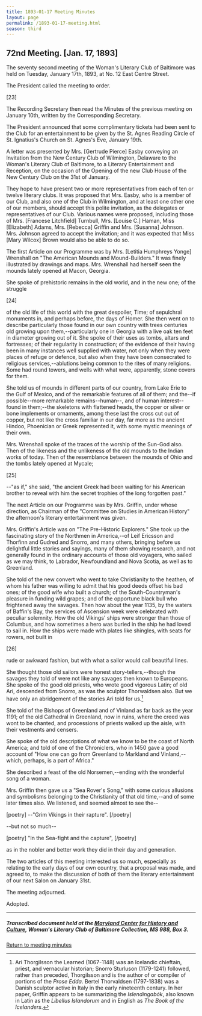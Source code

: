 ```yaml
---
title: 1893-01-17 Meeting Minutes
layout: page
permalink: /1893-01-17-meeting.html
season: third
---
```


<style>
    #maincontent{
        font-size:1.4em;
    }
</style>
## 72nd Meeting. [Jan. 17, 1893]

The seventy second meeting of the Woman's Literary Club of Baltimore was held on Tuesday, January 17th, 1893, at No. 12 East Centre Street.

The President called the meeting to order.

[23]

The Recording Secretary then read the Minutes of the previous meeting on January 10th, written by the Corresponding Secretary.

The President announced that some complimentary tickets had been sent to the Club for an entertainment to be given by the St. Agnes Reading Circle of St. Ignatius's Church on St. Agnes's Eve, January 19th.

A letter was presented by Mrs. [Gertrude Pierce] Easby conveying an Invitation from the New Century Club of Wilmington, Delaware to the Woman's Literary Club of Baltimore, to a Literary Entertainment and Reception, on the occasion of the Opening of the new Club House of the New Century Club on the 31st of January.

They hope to have present two or more representatives from each of ten or twelve literary clubs. It was proposed that Mrs. Easby, who is a member of our Club, and also one of the Club in Wilmington, and at least one other one of our members, should accept this polite invitation, as the delegates or representatives of our Club. Various names were proposed, including those of Mrs. [Francese Litchfield] Turnbull, Mrs. [Louise C.] Haman, Miss [Elizabeth] Adams, Mrs. [Rebecca] Griffin and Mrs. [Susanna] Johnson. Mrs. Johnson agreed to accept the invitation; and it was expected that Miss [Mary Wilcox] Brown would also be able to do so.

The first Article on our Programme was by Mrs. [Letitia Humphreys Yonge] Wrenshall on "The American Mounds and Mound-Builders." It was finely illustrated by drawings and maps. Mrs. Wrenshall had herself seen the mounds lately opened at Macon, Georgia.

She spoke of prehistoric remains in the old world, and in  the new one; of the struggle

[24]

of the old life of this world with the great despoiler, Time; of sepulchral monuments in, and perhaps before, the days of Homer. She then went on to describe particularly those found in our own country with trees centuries old growing upon them,--particularly one in Georgia with a live oak ten feet in diameter growing out of it. She spoke of their uses as tombs, altars and fortresses; of their regularity in construction; of the evidence of their having been in many instances well supplied with water, not only when they were places of refuge or defence, but also when they have been consecrated to religious services,--ablutions being common to the rites of many religions. Some had round towers, and wells with what were, apparently, stone covers for them.

She told us of mounds in different parts of our country, from Lake Erie to the Gulf of Mexico, and of the remarkable features of all of them; and the--if possible--more remarkable remains--human--, and of human interest--found in them;--the skeletons with flattened heads, the copper or silver or bone implements or ornaments, among these last the cross cut out of copper, but not like the cross familiar in our day, far more as the ancient Hindoo, Phoenician or Greek represented it, with some mystic meanings of their own.

Mrs. Wrenshall spoke of the traces of the worship of the Sun-God also. Then of the likeness and the unlikeness of the old mounds to the Indian works of today. Then of the resemblance between the mounds of Ohio and the tombs lately opened at Mycale;

[25]

--"as if," she said, "the ancient Greek had been waiting for his American brother to reveal with him the secret trophies of the long forgotten past."

The next Article on our Programme was by Mrs. Griffin, under whose direction, as Chairman of the "Committee on Studies in American History" the afternoon's literary entertainment was given.

Mrs. Griffin's Article was on "The Pre-Historic Explorers."  She took up the fascinating story of the Northmen in America,--of Leif Ericsson and Thorfinn and Gudred and Snorro, and many others, bringing before us delightful little stories and sayings, many of them showing research, and not generally found in the ordinary accounts of those old voyagers, who sailed as we may think, to Labrador, Newfoundland and Nova Scotia, as well as to Greenland.

She told of the new convert who went to take Christianity to the heathen, of whom his father was willing to admit that his good deeds offset his bad ones; of the good wife who built a church; of the South-Countryman's pleasure in funding wild grapes; and of the opportune black bull who frightened away the savages. Then how about the year 1135, by the waters of Baffin's Bay, the services of Ascension week were celebrated with peculiar solemnity. How the old Vikings' ships were stronger than those of Columbus, and how sometimes a hero was buried in the ship he had loved to sail in. How the ships were made with plates like shingles, with seats for rowers, not built in

[26]

rude or awkward fashion, but with what a sailor would call beautiful lines.

She thought those old sailors were honest story-tellers,--though the savages they told of were not like any savages then known to Europeans. She spoke of the good old priests, who wrote good vigorous Latin; of old Ari, descended from Snorro, as was the sculptor Thorwaldsen also. But we have only an abridgement of the stories Ari told for us.[^Ari]

[^Ari]: Ari Thorgilsson the Learned (1067-1148) was an Icelandic chieftain, priest, and vernacular historian; Snorro Sturluson (1179-1241) followed, rather than preceded, Thorgilsson and is the author of or compiler of portions of the _Prose Edda_. Bertel Thorvaldsen (1797-1838) was a Danish sculptor active in Italy in the early nineteenth century. In her paper, Griffin appears to be summarizing the _Islendingabók_, also known in Latin as the _Libellus Islandorum_ and in English as _The Book of the Icelanders_.

She told of the Bishops of Greenland and of Vinland as far back as the year 1191; of the old Cathedral in Greenland, now in ruins, where the creed was wont to be chanted, and processions of priests walked up the aisle, with their vestments and censers.

She spoke of the old descriptions of what we know to be the coast of North America; and told of one of the Chroniclers, who in 1450 gave a good account of "How one can go from Greenland to Markland and Vinland,--which, perhaps, is a part of Africa."

She described a feast of the old Norsemen,--ending with the wonderful song of a woman.

Mrs. Griffin then gave us a "Sea Rover's Song," with some curious allusions and symbolisms belonging to the Christianity of that old time,--and of some later times also. We listened, and seemed almost to see the--

[poetry]
--"Grim Vikings in their rapture".
[/poetry]

--but not so much--

[poetry]
"In the Sea-fight and the capture",
[/poetry]

as in the nobler and better work they did in their day and generation.

The two articles of this meeting interested us so much, especially as relating to the early days of our own country, that a proposal was made, and agreed to, to make the discussion of both of them the literary entertainment of our next Salon on January 31st.

The meeting adjourned.

Adopted.

<hr>

##### Transcribed document held at the [Maryland Center for History and Culture](http://mdhs.org/), Woman's Literary Club of Baltimore Collection, MS 988, Box 3. 

[Return to meeting minutes](https://elizajames.github.io/WLCB_draft/search/index.html?q=%2Bseason%3Athird)